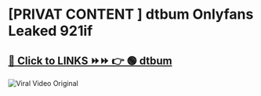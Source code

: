 
 # [PRIVAT CONTENT ] dtbum Onlyfans Leaked 921if

## <h2><a href="https://clipsfans.com/dtbum&ref=git">🔗 Click to LINKS ⏩⏩ 👉 🟢 dtbum </a></h2>

<a href="https://clipsfans.com/dtbum&ref=git" rel="nofollow" data-target="animated-image.originalLink"><img src="https://i.ibb.co.com/xMMVF88/686577567.gif" alt="Viral Video Original" style="max-width: 100%; display: inline-block;" data-target="animated-image.originalImage"></a>

